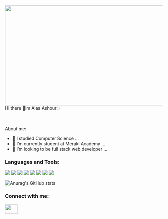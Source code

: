 <img width=1500px height=320px src="https://www.eschoolnews.com/files/2021/02/coding-platform-STEM-code.jpg" />  
 Hi there 👋im Alaa Ashour✨


<br></br>
About me:

- 🔭 I studied Computer Science  ...
- 🌱 I’m currently student at Meraki Academy ...
- 👯 I’m looking to be full stack web developer ...



<h3 align="left">Languages and Tools:</h3>
<p align="left"> <img src="https://img.shields.io/badge/HTML5-E34F26?style=for-the-badge&logo=html5&logoColor=white" />  
<img src="https://img.shields.io/badge/Node.js-339933?style=for-the-badge&logo=nodedotjs&logoColor=white" />
<img src="https://img.shields.io/badge/JavaScript-323330?style=for-the-badge&logo=javascript&logoColor=F7DF1E" />
<img src="https://img.shields.io/badge/VSCode-0078D4?style=for-the-badge&logo=visual%20studio%20code&logoColor=white" />
<img src="https://img.shields.io/badge/React-20232A?style=for-the-badge&logo=react&logoColor=61DAFB" />
<img src="	https://img.shields.io/badge/Node.js-339933?style=for-the-badge&logo=nodedotjs&logoColor=white" />
<img src="https://img.shields.io/badge/MongoDB-4EA94B?style=for-the-badge&logo=mongodb&logoColor=white" />
<img src="https://img.shields.io/badge/CSS3-1572B6?style=for-the-badge&logo=css3&logoColor=white" />
</p>

<!--[![Anurag's GitHub stats](https://github-readme-stats.vercel.app/api?username=AshourAlaa)](https://github.com/anuraghazra/github-readme-stats)-->
![Anurag's GitHub stats](https://github-readme-stats.vercel.app/api?username=AshourAlaa&show_icons=true&theme=radical)

<h3 align="left">Connect with me:</h3>
<p align="left">
<a href="https://www.linkedin.com/in/ashouralaa/" target="blank"><img align="center" src="https://cdn.jsdelivr.net/npm/simple-icons@3.0.1/icons/linkedin.svg" alt="" height="30" width="40" /></a>
</p>
